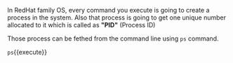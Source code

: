 

In RedHat family OS, every command you execute is going to create a process in the system. Also that process is going to get one unique number allocated to it which is called as **"PID"** (Process ID)

Those process can be fethed from the command line using `ps` command.

`ps`{{execute}}

